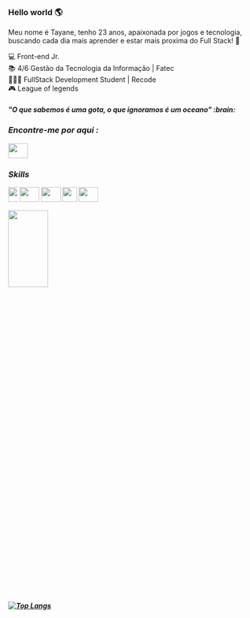 ### Hello world :earth_americas:

Meu nome é Tayane, tenho 23 anos, apaixonada por jogos e tecnologia, buscando cada dia mais aprender e estar mais proxima do Full Stack!	:dart:

 :computer: Front-end Jr. <br>
 :books: 4/6 Gestão da Tecnologia da Informação | Fatec<br>
👩🏻‍💻  FullStack Development Student | Recode <br>
 :video_game: League of legends
 <h5><b>"O que sabemos é uma gota, o que ignoramos é um oceano" :brain:<b><h5>
 <h3><b>Encontre-me por aqui :<b></h3>
  <a href="https://www.linkedin.com/in/tayane-souza-61410a1b3/" target="_blank">
 <img align="center" src="https://devicon.dev/devicon.git/icons/linkedin/linkedin-plain.svg" height="30" width="40"> 
 </a>
 
 <h3><b>Skills</b></h3>
<img align="center" src="https://image.flaticon.com/icons/png/512/919/919830.png" height="30" width="40" style="max-width:4%;"></img> 
<img align="center" src="https://devicon.dev/devicon.git/icons/bootstrap/bootstrap-plain.svg" height="30" width="40"></img>  
<img align="center" src="https://devicon.dev/devicon.git/icons/javascript/javascript-original.svg" height="30" width="40"></img> 
<img align="center" src="https://devicon.dev/devicon.git/icons/css3/css3-original.svg" "height="30" width="30"></img>
<img align="center" src="https://devicon.dev/devicon.git/icons/html5/html5-original.svg" height="30" width="40"> <br><br></img>

<img align="center" src="https://devforum.roblox.com/uploads/default/original/4X/2/7/4/274d40f45b3f56a908c194f494eec2319ca3063b.gif" height="20%" width="40%">


[![Top Langs](https://github-readme-stats.vercel.app/api/top-langs/?username=thaysouza&layout=compact)](https://github.com/thaysouza/github-readme-stats)


<!--
**thaysouza/thaysouza** is a ✨ _special_ ✨ repository because its `README.md` (this file) appears on your GitHub profile.

Here are some ideas to get you started:

- 🔭 I’m currently working on ...
- 🌱 I’m currently learning ...
- 👯 I’m looking to collaborate on ...
- 🤔 I’m looking for help with ...
- 💬 Ask me about ...
- 📫 How to reach me: ...
- 😄 Pronouns: ...
- ⚡ Fun fact: ...
-->



